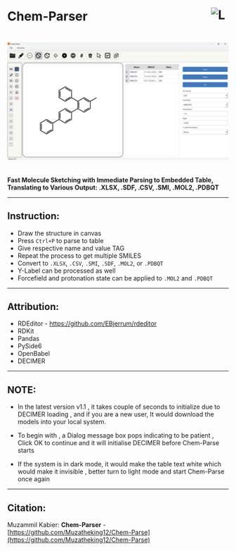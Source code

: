 <h1 style="display: flex; justify-content: space-between; align-items: center;">
  Chem-Parser
  <img src="Img/ms-draw.ico" alt="Logo" style="width: 40px; height: 40px;">
</h1>

<img src="Img/Chem-Parser.png" alt="Chem Parser Banner" style="max-width: 100%; margin: 20px 0;">

**Fast Molecule Sketching with Immediate Parsing to Embedded Table, Translating to Various Output: .XLSX, .SDF, .CSV, .SMI, .MOL2, .PDBQT**

---

## Instruction:

- Draw the structure in canvas  
- Press `Ctrl+P` to parse to table  
- Give respective name and value TAG  
- Repeat the process to get multiple SMILES  
- Convert to `.XLSX`, `.CSV`, `.SMI`, `.SDF`, `.MOL2`, or `.PDBQT`  
- Y-Label can be processed as well  
- Forcefield and protonation state can be applied to `.MOL2` and `.PDBQT`  

---

## Attribution:

- RDEditor -  https://github.com/EBjerrum/rdeditor
- RDKit  
- Pandas  
- PySide6  
- OpenBabel
- DECIMER

---

## NOTE:

- In the latest version v1.1 , it takes couple of seconds to initialize due to DECIMER loading , and if you are a new user, It would download the models into your local system.

- To begin with , a Dialog message box pops indicating to be patient , Click OK to continue and it will initialise DECIMER before Chem-Parse starts

- If the system is in dark mode, it would make the table text white which would make it invisible , better turn to light mode and start Chem-Parse once again

---

## Citation:

Muzammil Kabier: **Chem-Parser** - [https://github.com/Muzatheking12/Chem-Parse](https://github.com/Muzatheking12/Chem-Parse)



